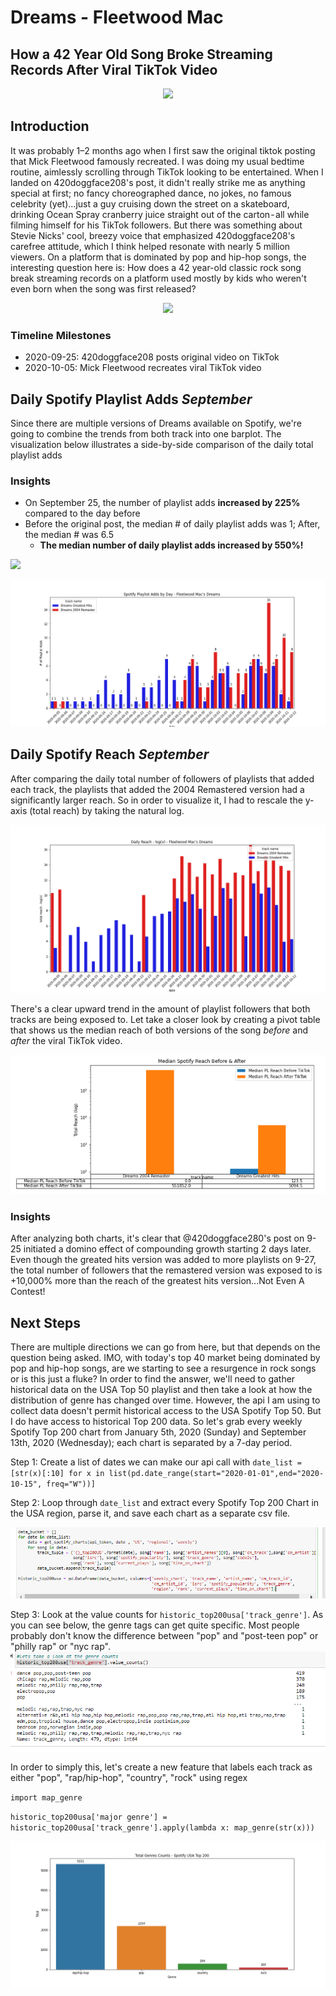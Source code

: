 # Dreams - Fleetwood Mac
## How a 42 Year Old Song Broke Streaming Records After Viral TikTok Video
<p align="center"> 
<img src="https://media.giphy.com/media/xUOwGmRx1Tu084dBzq/source.gif">
</p>

## Introduction
It was probably 1–2 months ago when I first saw the original tiktok posting that Mick Fleetwood famously recreated. I was doing my usual bedtime routine, aimlessly scrolling through TikTok looking to be entertained. When I landed on 420doggface208's post, it didn't really strike me as anything special at first; no fancy choreographed dance, no jokes, no famous celebrity (yet)…just a guy cruising down the street on a skateboard, drinking Ocean Spray cranberry juice straight out of the carton - all while filming himself for his TikTok followers. But there was something about Stevie Nicks' cool, breezy voice that emphasized 420doggface208's carefree attitude, which I think helped resonate with nearly 5 million viewers. On a platform that is dominated by pop and hip-hop songs, the interesting question here is: How does a 42 year-old classic rock song break streaming records on a platform used mostly by kids who weren't even born when the song was first released?

<p align="center"> 
<img src="https://media.giphy.com/media/WZIafcfdBcZYykqAw5/giphy.gif">
</p>

### Timeline Milestones
- 2020-09-25: 420doggface208 posts original video on TikTok
- 2020-10-05: Mick Fleetwood recreates viral TikTok video

## Daily Spotify Playlist Adds *September*
Since there are multiple versions of Dreams available on Spotify, we're going to combine the trends from both track into one barplot.
The visualization below illustrates a side-by-side comparison of the daily total playlist adds


### Insights
- On September 25, the number of playlist adds **increased by 225%** compared to the day before
- Before the original post, the median # of daily playlist adds was 1; After, the median # was 6.5
    - **The median number of daily playlist adds increased by 550%!**

![](/images/median_playlist_adds.jpeg)

![](/images/spotify_playlistadds_bothdreams.png)

## Daily Spotify Reach *September*
After comparing the daily total number of followers of playlists that added each track, the playlists that added the 2004 Remastered
version had a significantly larger reach. So in order to visualize it, I had to rescale the y-axis (total reach) by taking the natural log.

![](/images/spotify_dailyreachlog_bothdreams.png)

There's a clear upward trend in the amount of playlist followers that both tracks are being exposed to. Let take a closer look
by creating a pivot table that shows us the median reach of both versions of the song *before* and *after* the viral TikTok video.

![](/images/pt_before_after_median_reach.png)

### Insights
After analyzing both charts, it's clear that @420doggface280's post on 9-25 initiated a domino effect of compounding growth starting 2 days later. Even though the greated hits version was added to more playlists on 9-27, 
the total number of followers that the remastered version was exposed to is +10,000% more than the reach of the greatest hits version...Not Even A Contest!


## Next Steps
There are multiple directions we can go from here, but that depends on the question being asked. IMO, with today's top 40 market being dominated by pop and hip-hop songs, are we starting to see a resurgence in rock songs or is this just a fluke? In order to find the answer, we'll need to gather historical data on the USA Top 50 playlist and then take a look at how the distribution of genre has changed over time.
However, the api I am using to collect data doesn't permit historical access to the USA Spotify Top 50. But I do have access to historical Top 200 data.
So let's  grab every weekly Spotify Top 200 chart from January 5th, 2020 (Sunday) and September 13th, 2020 (Wednesday); each chart is separated by a 7-day period.

Step 1: Create a list of dates we can make our api call with
`date_list = [str(x)[:10] for x in list(pd.date_range(start="2020-01-01",end="2020-10-15", freq="W"))]`

Step 2: Loop through `date_list` and extract every Spotify Top 200 Chart in the USA region, parse it, and save each chart as a separate csv file.

![](/images/getting_top200_data.png)

Step 3: Look at the value counts for `historic_top200usa['track_genre']`.
As you can see below, the genre tags can get quite specific. Most people probably don't know the difference between "pop" and "post-teen pop" or "philly rap" or "nyc rap". 
![](/images/genre_value_counts.png)

In order to simply this, let's create a new feature that labels each track as either "pop", "rap/hip-hop", "country", "rock" using regex

`import map_genre`

`historic_top200usa['major genre'] = historic_top200usa['track_genre'].apply(lambda x: map_genre(str(x)))`

![](/images/total_genre_counts.png)